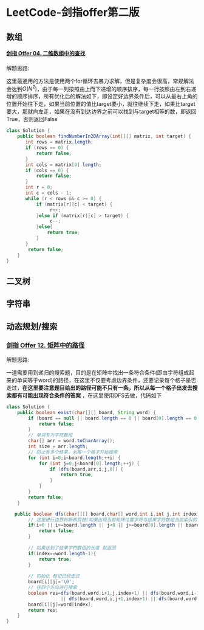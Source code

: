 



# LeetCode-剑指offer第二版



## 数组

#### [剑指 Offer 04. 二维数组中的查找](https://leetcode-cn.com/problems/er-wei-shu-zu-zhong-de-cha-zhao-lcof/)

解题思路:

这里最通用的方法是使用两个for循环去暴力求解，但是复杂度会很高，常规解法会达到$O(N^2)$，由于每一列按照由上而下递增的顺序排序，每一行按照由左到右递增的顺序排序，所有优化后的解法如下，即设定好边界条件后，可以从最右上角的位置开始往下走，如果当前位置的值比target要小，就往继续下走，如果比target要大，那就向左走，如果在没有到达边界之前可以找到与target相等的数，即返回True，否则返回False

```java
class Solution {
    public boolean findNumberIn2DArray(int[][] matrix, int target) {
       int rows = matrix.length;
       if (rows == 0) {
           return false;
       }
       int cols = matrix[0].length;
       if (cols == 0) {
           return false;
       }
       int r = 0;
       int c = cols - 1;
       while (r < rows && c >= 0) {
           if (matrix[r][c] < target) {
                r++;
           }else if (matrix[r][c] > target) {
                c--;
           }else{
               return true;
           }
       }
        return false;
    }
}
```
























## 二叉树

## 字符串

## 动态规划/搜索

### [剑指 Offer 12. 矩阵中的路径](https://leetcode-cn.com/problems/ju-zhen-zhong-de-lu-jing-lcof/)

解题思路:

一道需要用到递归的搜索题，目的是在矩阵中找出一条符合条件(即由字符组成起来的单词等于word)的路径，在这里不仅要考虑边界条件，还要记录每个格子是否走过，**在这里要注意题目给出的路径可能不只有一条，所以从每一个格子出发去搜索都有可能出现符合条件的答案** ，在这里使用DFS去做，代码如下

```java
class Solution {
    public boolean exist(char[][] board, String word) {
        if (board == null || board.length == 0 || board[0].length == 0) {
            return false;
        }
        // 单词专为字符数组
        char[] arr = word.toCharArray();
        int size = arr.length;
        // 防止有多个结果，从每一个格子开始搜索
        for (int i=0;i<board.length;++i) {
            for (int j=0;j<board[0].length;++j) {
                if (dfs(board,arr,i,j,0)) {
                    return true;
                }
            }
        }
        return false;
    }

   public boolean dfs(char[][] board,char[] word,int i,int j,int index){
        // 这里进行边界判断和剪枝(如果出现当前矩阵位置字符与结果字符数组当前索引的字符不一致情况，直接返回false)
        if(i<0 || i>=board.length || j<0 || j>=board[0].length || board[i][j]!=word[index]){
            return false;
        }
     
        // 如果达到了结果字符数组的长度 就返回
        if(index==word.length-1){
            return true;
        }
     
        // 初始化 标记已经走过
        board[i][j]='\0';
        // 往四个方向进行搜索
        boolean res=dfs(board,word,i+1,j,index+1) || dfs(board,word,i-1,j,index+1)
                    || dfs(board,word,i,j+1,index+1) || dfs(board,word,i,j-1,index+1);
        board[i][j]=word[index];
        return res;
    }
}
```




